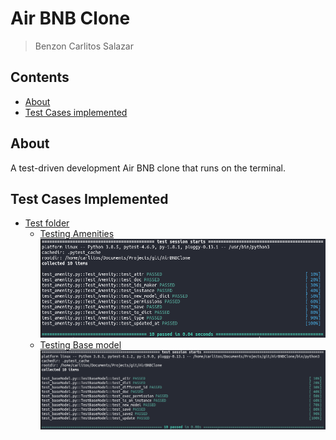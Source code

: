 # Air BNB Clone
> Benzon Carlitos Salazar

## Contents
* [About](https://github.com/carrliitos/AirBNBClone#about)
* [Test Cases implemented](https://github.com/carrliitos/AirBNBClone#test-cases-implemented)

## About
A test-driven development Air BNB clone that runs on the terminal.

## Test Cases Implemented
* [Test folder](./tests)
	* [Testing Amenities](./tests/testModels/test_amenity.py)
	![Testing Amenities](./imgs/test_amentiy.png)
	* [Testing Base model](./tests/testModels/test_baseModel.py)
	![Testing Base model](./imgs/test_baseModel.png)